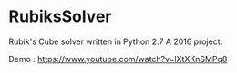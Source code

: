 # RubiksSolver
Rubik's Cube solver written in Python 2.7
A 2016 project.

Demo : https://www.youtube.com/watch?v=lXtXKnSMPq8
